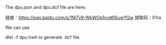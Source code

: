 The dpu.json and dpu.dcf file are here:

链接：https://pan.baidu.com/s/1Nl7y9-WkWOp1vyd9SuwYQw 
提取码：01ra 

We can use 

dlet -f dpu.hwh to generate .dcf file.